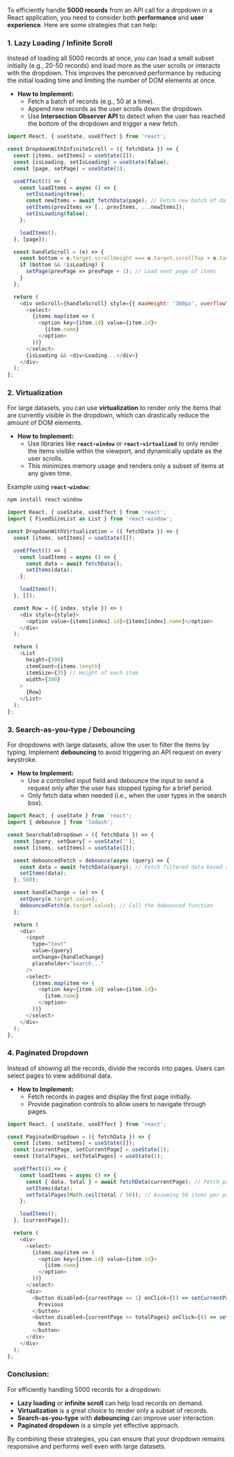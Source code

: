 To efficiently handle **5000 records** from an API call for a dropdown in a React application, you need to consider both **performance** and **user experience**. Here are some strategies that can help:

### 1. **Lazy Loading / Infinite Scroll**
Instead of loading all 5000 records at once, you can load a small subset initially (e.g., 20-50 records) and load more as the user scrolls or interacts with the dropdown. This improves the perceived performance by reducing the initial loading time and limiting the number of DOM elements at once.

- **How to Implement:**
  - Fetch a batch of records (e.g., 50 at a time).
  - Append new records as the user scrolls down the dropdown.
  - Use **Intersection Observer API** to detect when the user has reached the bottom of the dropdown and trigger a new fetch.

```js
import React, { useState, useEffect } from 'react';

const DropdownWithInfiniteScroll = ({ fetchData }) => {
  const [items, setItems] = useState([]);
  const [isLoading, setIsLoading] = useState(false);
  const [page, setPage] = useState(1);

  useEffect(() => {
    const loadItems = async () => {
      setIsLoading(true);
      const newItems = await fetchData(page); // Fetch new batch of data
      setItems(prevItems => [...prevItems, ...newItems]);
      setIsLoading(false);
    };

    loadItems();
  }, [page]);

  const handleScroll = (e) => {
    const bottom = e.target.scrollHeight === e.target.scrollTop + e.target.clientHeight;
    if (bottom && !isLoading) {
      setPage(prevPage => prevPage + 1); // Load next page of items
    }
  };

  return (
    <div onScroll={handleScroll} style={{ maxHeight: '300px', overflowY: 'auto' }}>
      <select>
        {items.map(item => (
          <option key={item.id} value={item.id}>
            {item.name}
          </option>
        ))}
      </select>
      {isLoading && <div>Loading...</div>}
    </div>
  );
};
```

### 2. **Virtualization**
For large datasets, you can use **virtualization** to render only the items that are currently visible in the dropdown, which can drastically reduce the amount of DOM elements.

- **How to Implement:**
  - Use libraries like **`react-window`** or **`react-virtualized`** to only render the items visible within the viewport, and dynamically update as the user scrolls.
  - This minimizes memory usage and renders only a subset of items at any given time.

Example using **`react-window`**:

```bash
npm install react-window
```

```js
import React, { useState, useEffect } from 'react';
import { FixedSizeList as List } from 'react-window';

const DropdownWithVirtualization = ({ fetchData }) => {
  const [items, setItems] = useState([]);

  useEffect(() => {
    const loadItems = async () => {
      const data = await fetchData();
      setItems(data);
    };

    loadItems();
  }, []);

  const Row = ({ index, style }) => (
    <div style={style}>
      <option value={items[index].id}>{items[index].name}</option>
    </div>
  );

  return (
    <List
      height={300}
      itemCount={items.length}
      itemSize={35} // Height of each item
      width={300}
    >
      {Row}
    </List>
  );
};
```

### 3. **Search-as-you-type / Debouncing**
For dropdowns with large datasets, allow the user to filter the items by typing. Implement **debouncing** to avoid triggering an API request on every keystroke.

- **How to Implement:**
  - Use a controlled input field and debounce the input to send a request only after the user has stopped typing for a brief period.
  - Only fetch data when needed (i.e., when the user types in the search box).

```js
import React, { useState } from 'react';
import { debounce } from 'lodash';

const SearchableDropdown = ({ fetchData }) => {
  const [query, setQuery] = useState('');
  const [items, setItems] = useState([]);

  const debouncedFetch = debounce(async (query) => {
    const data = await fetchData(query); // Fetch filtered data based on query
    setItems(data);
  }, 500);

  const handleChange = (e) => {
    setQuery(e.target.value);
    debouncedFetch(e.target.value); // Call the debounced function
  };

  return (
    <div>
      <input
        type="text"
        value={query}
        onChange={handleChange}
        placeholder="Search..."
      />
      <select>
        {items.map(item => (
          <option key={item.id} value={item.id}>
            {item.name}
          </option>
        ))}
      </select>
    </div>
  );
};
```

### 4. **Paginated Dropdown**
Instead of showing all the records, divide the records into pages. Users can select pages to view additional data.

- **How to Implement:**
  - Fetch records in pages and display the first page initially.
  - Provide pagination controls to allow users to navigate through pages.
  
```js
import React, { useState, useEffect } from 'react';

const PaginatedDropdown = ({ fetchData }) => {
  const [items, setItems] = useState([]);
  const [currentPage, setCurrentPage] = useState(1);
  const [totalPages, setTotalPages] = useState(1);

  useEffect(() => {
    const loadItems = async () => {
      const { data, total } = await fetchData(currentPage); // Fetch paginated data
      setItems(data);
      setTotalPages(Math.ceil(total / 50)); // Assuming 50 items per page
    };

    loadItems();
  }, [currentPage]);

  return (
    <div>
      <select>
        {items.map(item => (
          <option key={item.id} value={item.id}>
            {item.name}
          </option>
        ))}
      </select>
      <div>
        <button disabled={currentPage <= 1} onClick={() => setCurrentPage(currentPage - 1)}>
          Previous
        </button>
        <button disabled={currentPage >= totalPages} onClick={() => setCurrentPage(currentPage + 1)}>
          Next
        </button>
      </div>
    </div>
  );
};
```

### Conclusion:
For efficiently handling 5000 records for a dropdown:
- **Lazy loading** or **infinite scroll** can help load records on demand.
- **Virtualization** is a great choice to render only a subset of records.
- **Search-as-you-type** with **debouncing** can improve user interaction.
- **Paginated dropdown** is a simple yet effective approach.

By combining these strategies, you can ensure that your dropdown remains responsive and performs well even with large datasets.